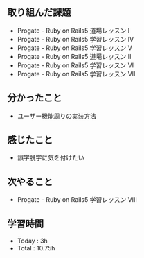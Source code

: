 ## 取り組んだ課題
- Progate - Ruby on Rails5 道場レッスン I
- Progate - Ruby on Rails5 学習レッスン IV
- Progate - Ruby on Rails5 学習レッスン V
- Progate - Ruby on Rails5 道場レッスン II
- Progate - Ruby on Rails5 学習レッスン VI
- Progate - Ruby on Rails5 学習レッスン VII
## 分かったこと
- ユーザー機能周りの実装方法
## 感じたこと
- 誤字脱字に気を付けたい
## 次やること
- Progate - Ruby on Rails5 学習レッスン VIII
## 学習時間
- Today : 3h
- Total : 10.75h